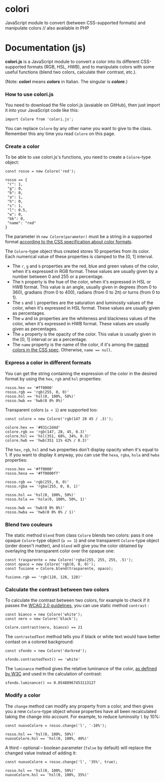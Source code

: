 # colori
JavaScript module to convert (between CSS-supported formats) and manipulate colors // also available in PHP

# Documentation (js)

**colori.js** is a JavaScript module to convert a color into its different CSS-supported formats (RGB, HSL, HWB), and to manipulate colors with some useful functions (blend two colors, calculate their contrast, etc.).

(Note: _**colori**_ means _**colors**_ in Italian. The singular is _**colore**_.)

### How to use colori.js

You need to download the file colori.js (avaiable on GitHub), then just import it into your JavaScript code like this:

    import Colore from 'colori.js';

You can replace `Colore` by any other name you want to give to the class. Remember this any time you read `Colore` on this page.

### Create a color

To be able to use colori.js's functions, you need to create a `Colore`-type object:

    const rosso = new Colore('red');

    rosso == {
     "r": 1,
     "g": 0,
     "b": 0,
     "a": 1,
     "h": 0,
     "s": 1,
     "l": 0.5,
     "w": 0,
     "bk": 0,
     "name": "red"
    }

The parameter in `new Colore(parameter)` must be a string in a supported format [according to the CSS specification about color formats](https://drafts.csswg.org/css-color/#colorunits).

The `Colore`-type object thus created stores 10 properties from its color. Each numerical value of these properties is clamped to the [0, 1] interval.

*   The `r`, `g` and `b` properties are the red, blue and green values of the color, when it's expressed in RGB format. These values are usually given by a number between 0 and 255 or a percentage.
*   The `h` property is the hue of the color, when it's expressed in HSL or HWB format. This value is an angle, usually given in degrees (from 0 to 360), gradians (from 0 to 400), radians (from 0 to 2π) or turns (from 0 to 1).
*   The `s` and `l` properties are the saturation and luminosity values of the color, when it's expressed in HSL format. These values are usually given as percentages.
*   The `w` and `bk` properties are the whiteness and blackness values of the color, when it's expressed in HWB format. These values are usually given as percentages.
*   The `a` property is the opacity of the color. This value is usually given in the [0, 1] interval or as a percentage.
*   The `name` property is the name of the color, if it's among the [named colors in the CSS spec](https://drafts.csswg.org/css-color/#named-colors). Otherwise, `name == null`.

### Express a color in different formats

You can get the string containing the expression of the color in the desired format by using the `hex`, `rgb` and `hsl` properties:

    rosso.hex == '#ff0000'
    rosso.rgb == 'rgb(255, 0, 0)'
    rosso.hsl == 'hsl(0, 100%, 50%)'
    rosso.hwb == 'hwb(0 0% 0%)'

Transparent colors (`a < 1`) are supported too:

    const colore = new Colore('rgb(147 28 45 / .3)');

    colore.hex == '#931c2d4d'
    colore.rgb == 'rgb(147, 28, 45, 0.3)'
    colore.hsl == 'hsl(351, 68%, 34%, 0.3)'
    colore.hwb == 'hwb(351 11% 42% / 0.3)'

The `hex`, `rgb`, `hsl` and `hwb` properties don't display opacity when it's equal to 1\. If you want to display it anyway, you can use the `hexa`, `rgba`, `hsla` and `hwba` properties:

    rosso.hex == '#ff0000'
    rosso.hexa == '#ff0000ff'

    rosso.rgb == 'rgb(255, 0, 0)'
    rosso.rgba == 'rgba(255, 0, 0, 1)'

    rosso.hsl == 'hsl(0, 100%, 50%)'
    rosso.hsla == 'hsla(0, 100%, 50%, 1)'

    rosso.hwb == 'hwb(0 0% 0%)'
    rosso.hwba == 'hwb(0 0% 0% / 1)'

### Blend two couleurs

The static method `blend` from class `Colore` blends two colors: pass it one opaque `Colore`-type object (`a == 1`) and one transparent `Colore`-type object (order doesn't matter), and `blend` will give you the color obtained by overlaying the transparent color over the opaque one:

    const trasparente = new Colore('rgba(255, 255, 255, .5)');
    const opaco = new Colore('rgb(0, 0, 0)');
    const fusione = Colore.blend(trasparente, opaco);

    fusione.rgb == 'rgb(128, 128, 128)'

### Calculate the contrast between two colors

To calculate the contrast between two colors, for example to check if it passes the [WCAG 2.0 guidelines](https://www.w3.org/TR/WCAG20/#visual-audio-contrast-contrast), you can use static method `contrast` :

    const bianco = new Colore('white');
    const nero = new Colore('black');

    Colore.contrast(nero, bianco) == 21

The `contrastedText` method tells you if black or white text would have better contast on a colored background:

    const sfondo = new Colore('darkred');

    sfondo.contrastedText() == 'white'

The `luminance` method gives the relative luminance of the color, [as defined by W3C](https://www.w3.org/TR/WCAG20-TECHS/G18.html#G18-procedure) and used in the calculation of contrast:

    sfondo.luminance() == 0.05488967453113127

### Modify a color

The `change` method can modify any property from a color, and then gives you a new `Colore`-type object whose properties have all been recalculated taking the change into account. For example, to reduce luminosity `l` by 10%:

    const nuovoColore = rosso.change('l', '-10%');

    rosso.hsl == 'hsl(0, 100%, 50%)'
    nuovoColore.hsl == 'hsl(0, 100%, 40%)'

A third – optional – boolean parameter (`false` by default) will replace the changed value instead of adding it:

    const nuovoColore = rosso.change('l', '35%', true);

    rosso.hsl == 'hsl(0, 100%, 50%)'
    nuovoColore.hsl == 'hsl(0, 100%, 35%)'
